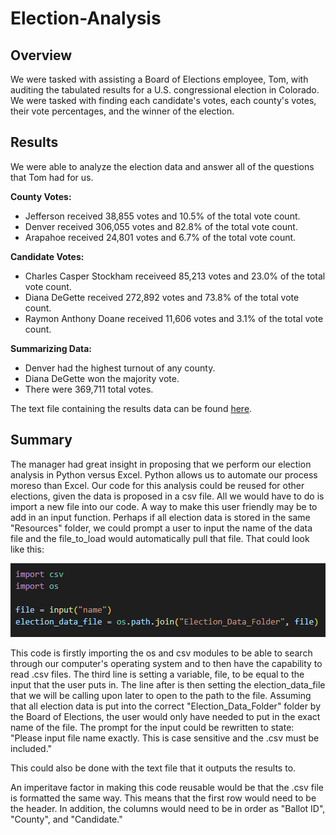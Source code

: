 # Election-Analysis

## Overview
We were tasked with assisting a Board of Elections employee, Tom, with auditing the tabulated results for a U.S. congressional election in Colorado. We were tasked with finding each candidate's votes, each county's votes, their vote percentages, and the winner of the election. 

## Results
We were able to analyze the election data and answer all of the questions that Tom had for us. 

**County Votes:**
<ul>
  <li>Jefferson received 38,855 votes and 10.5% of the total vote count.</li>
  <li>Denver received 306,055 votes and 82.8% of the total vote count.</li>
  <li>Arapahoe received 24,801 votes and 6.7% of the total vote count.</li>
</ul>

**Candidate Votes:**
<ul>
  <li>Charles Casper Stockham receiveed 85,213 votes and 23.0% of the total vote count.</li>
  <li>Diana DeGette received 272,892 votes and 73.8% of the total vote count.</li>
  <li>Raymon Anthony Doane received 11,606 votes and 3.1% of the total vote count.</li>
</ul>

**Summarizing Data:**
<ul>
  <li>Denver had the highest turnout of any county.</li>
  <li>Diana DeGette won the majority vote.</li>
  <li>There were 369,711 total votes.</li>
</ul>

The text file containing the results data can be found <a href="analysis/election_analysis.txt">here</a>.

## Summary
The manager had great insight in proposing that we perform our election analysis in Python versus Excel. Python allows us to automate our process moreso than Excel. Our code for this analysis could be reused for other elections, given the data is proposed in a csv file. All we would have to do is import a new file into our code. A way to make this user friendly may be to add in an input function. Perhaps if all election data is stored in the same "Resources" folder, we could prompt a user to input the name of the data file and the file_to_load would automatically pull that file. That could look like this:

![image](Input_File_Name.PNG)

This code is firstly importing the os and csv modules to be able to search through our computer's operating system and to then have the capability to read .csv files. The third line is setting a variable, file, to be equal to the input that the user puts in. The line after is then setting the election_data_file that we will be calling upon later to open to the path to the file. Assuming that all election data is put into the correct "Election_Data_Folder" folder by the Board of Elections, the user would only have needed to put in the exact name of the file. The prompt for the input could be rewritten to state: "Please input file name exactly. This is case sensitive and the .csv must be included."

This could also be done with the text file that it outputs the results to. 

An imperitave factor in making this code reusable would be that the .csv file is formatted the same way. This means that the first row would need to be the header. In addition, the columns would need to be in order as "Ballot ID", "County", and "Candidate." 







